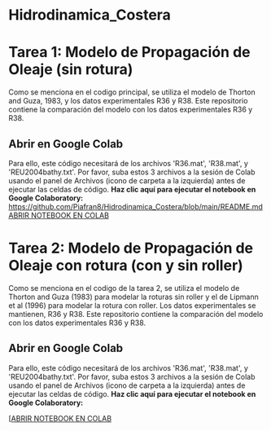 # Hidrodinamica_Costera
# Tarea 1: Modelo de Propagación de Oleaje (sin rotura)
Como se menciona en el codigo principal, se utiliza el modelo de Thorton and Guza, 1983, y los datos experimentales R36 y R38.
Este repositorio contiene la comparación del modelo con los datos experimentales R36 y R38.

## Abrir en Google Colab
Para ello, este código necesitará de los archivos 'R36.mat', 'R38.mat', y 'REU2004bathy.txt'.
Por favor, suba estos 3 archivos a la sesión de Colab usando el panel de Archivos (icono de carpeta a la izquierda) antes de ejecutar las celdas de código.
**Haz clic aquí para ejecutar el notebook en Google Colaboratory:**
https://github.com/Piafran8/Hidrodinamica_Costera/blob/main/README.md
[ABRIR NOTEBOOK EN COLAB](https://colab.research.google.com/github/piafran8/tarea1_hidrodinamicacostera.ipynb)

# Tarea 2: Modelo de Propagación de Oleaje con rotura (con y sin roller)
Como se menciona en el codigo de la tarea 2, se utiliza el modelo de Thorton and Guza (1983) para modelar la roturas sin roller y el de Lipmann et al (1996) para modelar la rotura con roller. Los datos experimentales se mantienen, R36 y R38.
Este repositorio contiene la comparación del modelo con los datos experimentales R36 y R38.

## Abrir en Google Colab
Para ello, este código necesitará de los archivos 'R36.mat', 'R38.mat', y 'REU2004bathy.txt'.
Por favor, suba estos 3 archivos a la sesión de Colab usando el panel de Archivos (icono de carpeta a la izquierda) antes de ejecutar las celdas de código.
**Haz clic aquí para ejecutar el notebook en Google Colaboratory:**

[[ABRIR NOTEBOOK EN COLAB](https://github.com/Piafran8/Hidrodinamica_Costera/blob/main/Tarea2_Hidrodinamica.ipynb)
